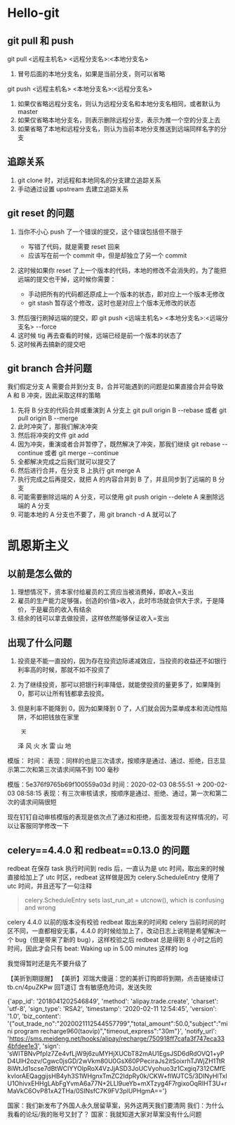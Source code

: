 # Hello-git

## git pull 和 push

git pull <远程主机名> <远程分支名>:<本地分支名>

1. 冒号后面的本地分支名，如果是当前分支，则可以省略

git push <远程主机名> <本地分支名>:<远程分支名>

1. 如果仅省略远程分支名，则认为远程分支名和本地分支名相同，或者默认为 master
2. 如果仅省略本地分支名，则表示删除远程分支，表示为推一个空的分支上去
3. 如果省略了本地和远程分支名，则认为当前本地分支推送到远端同样名字的分支

## 追踪关系

1. git clone 时，对远程和本地同名的分支建立追踪关系
2. 手动通过设置 upstream 去建立追踪关系

## git reset 的问题

1. 当你不小心 push 了一个错误的提交，这个错误包括但不限于

   - 写错了代码，就是需要 reset 回来
   - 应该写在前一个 commit 中，但是却独立了另一个 commit

2. 这时候如果你 reset 了上一个版本的代码，本地的修改不会消失的，为了能把远端的提交也干掉，这时候你需要：

   - 手动把所有的代码都还原成上一个版本的状态，即对应上一个版本无修改
   - git stash 暂存这个修改，这时也是对应上个版本无修改的状态

3) 然后强行刷掉远端的提交，即 git push <远端主机名> <本地分支名>:<远端分支名> --force
4) 这时候 tig 再去查看的时候，远端已经是前一个版本的状态了
5) 这时候再去搞新的提交吧

## git branch 合并问题

我们假定分支 A 需要合并到分支 B，合并可能遇到的问题是如果直接合并会导致 A 和 B 冲突，因此采取这样的策略

1. 先将 B 分支的代码合并或重演到 A 分支上 git pull origin B --rebase 或者 git pull origin B --merge
2. 此时冲突了，那我们解决冲突
3. 然后将冲突的文件 git add
4. 因为冲突，重演或者合并暂停了，既然解决了冲突，那我们继续 git rebase --continue 或者 git merge --continue
5. 全都解决完成之后我们就可以提交了
6. 然后进行合并，在分支 B 上执行 git merge A
7. 执行完成之后再提交，就把 A 的内容合并到 B 了，并且同步到了远端的 B 分支
8. 可能需要删除远端的 A 分支，可以使用 git push origin --delete A 来删除远端的 A 分支
9. 可能本地的 A 分支也不要了，用 git branch -d A 就可以了

# 凯恩斯主义

## 以前是怎么做的

1. 理想情况下，资本家付给雇员的工资应当被消费掉，即收入=支出
2. 雇员的生产能力足够强，创造的价值>收入，此时市场就会供大于求，于是降价，于是雇员的收入有结余
3. 结余的钱可以拿去做投资，这样依然能够保证收入=支出

## 出现了什么问题

1. 投资是不能一直投的，因为存在投资边际递减效应，当投资的收益还不如银行利率高的时候，那就不如不投资了
2. 为了继续投资，那可以把银行利率降低，就能使投资的量更多了，如果降到 0，那可以让所有钱都拿去投资。
3. 但是利率不能降到 0，因为如果降到 0 了，人们就会因为菜单成本和流动性陷阱，不如把钱放在家里


        天
      泽  风
    火      水
      雷  山
        地


模版：
时间：
表现：同样的也是三次请求，按顺序是通过、通过、拒绝，日志显示第二次和第三次请求间隔不到 100 毫秒

模版：5e376f9765b69f100559a03d
时间：2020-02-03 08:55:51 -> 200-02-03 08:58:15
表现：有三次审核请求，按顺序是通过、拒绝、通过，第一次和第二次的请求间隔很短

现在钉钉自动审核模版的表现是依次点了通过和拒绝，后面发现有这样情况的，可以让客服同学修改一下

## celery==4.4.0 和 redbeat==0.13.0 的问题

redbeat 在保存 task 执行时间到 redis 后，一直认为是 utc 时间，取出来的时候直接给加上了 utc 时区，redbeat 这样做是因为 celery.ScheduleEntry 使用了 utc 时间，并且还写了一句注释

> celery.ScheduleEntry sets last_run_at = utcnow(), which is confusing and wrong

celery 4.4.0 以前的版本没有校验 redbeat 取出来的时间和 celery 当前时间的时区不同，一直都相安无事，4.4.0 的时候给加上了，改动日志上说明是希望解决一个 bug（但是带来了新的 bug），这样校验之后 redbeat 总是得到 8 小时之后的时间，因此才会只有 beat: Waking up in 5.00 minutes 这样的 log

我觉得暂时还是先不要升级了


【美折到期提醒】
【美折】邓瑞大傻逼：您的美折订购即将到期，点击链接续订 tb.cn/4puZKPw 回T退订
含有敏感危险词，发送失败

{'app_id': '2018041202546849', 'method': 'alipay.trade.create', 'charset': 'utf-8', 'sign_type': 'RSA2', 'timestamp': '2020-02-11 12:54:45', 'version': '1.0', 'biz_content': '{"out_trade_no":"2020021112544557799","total_amount":50.0,"subject":"mini program recharge960(taovip)","timeout_express":"30m"}', 'notify_url': 'https://sms.meideng.net/hooks/alipay/recharge/750918ff7cafa3f747eca334bfdee1e3', 'sign': 'sWITBNvPfpIz7Ze4vfLjW9j6zuMYHjXUCbT82mAU1EgsJSD6dRdOVQ1+yPD4UlH2ozv/Cgwc0jsGD/2wVkm80U0GsX60PPeciraJs2itSoixrhTJWjZH1TtR8iWtJd1scse7dBtWCIYYOlpRoX4VzJjASD3JoUCVyohuo3z1Cxgiq7312CMfEkvIorAEQaggijsHB4yh3S1WHgnxTmZC2IdpRy0k/CKW+flWJTC5/3DINyHlTxlU1OhivxEHHgLAbFgYvmA6a77N+2LLl9ueYb+mXTzyg4F7rgixoOqRIHT3U+rMaVkC6OvP81xA2THa/0SINsfC7K9FV3plUPHgmA=='}

国家：我们新发布了外国人永久居留草案，另外这两天我们要清网
我们：为什么我看的论坛/我的账号又封了？
国家：我就知道大家对草案没有什么问题
